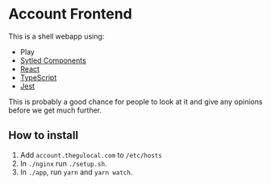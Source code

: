 # Account Frontend

This is a shell webapp using:
- Play
- [Sytled Components](https://emotion.sh)
- [React](https://reactjs.org/)
- [TypeScript](https://www.typescriptlang.org)
- [Jest](https://facebook.github.io/jest/)

This is probably a good chance for people to look at it and give any opinions before we get much further.

## How to install

1. Add `account.thegulocal.com` to `/etc/hosts`
1. In `./nginx` run `./setup.sh`.
1. In `./app`, run `yarn` and `yarn watch`.

